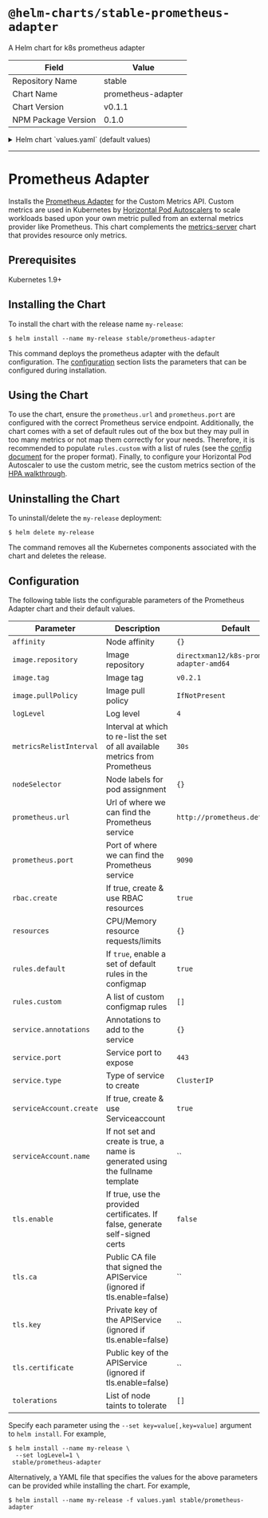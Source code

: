 # `@helm-charts/stable-prometheus-adapter`

A Helm chart for k8s prometheus adapter

| Field               | Value              |
| ------------------- | ------------------ |
| Repository Name     | stable             |
| Chart Name          | prometheus-adapter |
| Chart Version       | v0.1.1             |
| NPM Package Version | 0.1.0              |

<details>

<summary>Helm chart `values.yaml` (default values)</summary>

```yaml
# Default values for k8s-prometheus-adapter..
affinity: {}

image:
  repository: directxman12/k8s-prometheus-adapter-amd64
  tag: v0.2.1
  pullPolicy: IfNotPresent

logLevel: 4

metricsRelistInterval: 30s

nodeSelector: {}

# Url to access prometheus
prometheus:
  url: http://prometheus.default.svc
  port: 9090

replicas: 1

rbac:
  # Specifies whether RBAC resources should be created
  create: true

serviceAccount:
  # Specifies whether a service account should be created
  create: true
  # The name of the service account to use.
  # If not set and create is true, a name is generated using the fullname template
  name:

resources:
  # requests:
  #   cpu: 100m
  #   memory: 128Mi
  # limits:
  #   cpu: 100m
  #   memory: 128Mi

rules:
  default: true
  custom: []
# - seriesQuery: '{__name__=~"^some_metric_count$"}'
#   resources:
#     template: <<.Resource>>
#   name:
#     matches: ""
#     as: "my_custom_metric"
#   metricsQuery: sum(<<.Series>>{<<.LabelMatchers>>}) by (<<.GroupBy>>)

service:
  annotations: {}
  port: 443
  type: ClusterIP

tls:
  enable: false
  ca: |-
    # Public CA file that signed the APIService
  key: |-
    # Private key of the APIService
  certificate: |-
    # Public key of the APIService

tolerations: []
```

</details>

---

# Prometheus Adapter

Installs the [Prometheus Adapter](https://github.com/DirectXMan12/k8s-prometheus-adapter) for the Custom Metrics API. Custom metrics are used in Kubernetes by [Horizontal Pod Autoscalers](https://kubernetes.io/docs/tasks/run-application/horizontal-pod-autoscale/) to scale workloads based upon your own metric pulled from an external metrics provider like Prometheus. This chart complements the [metrics-server](https://github.com/helm/charts/tree/master/stable/metrics-server) chart that provides resource only metrics.

## Prerequisites

Kubernetes 1.9+

## Installing the Chart

To install the chart with the release name `my-release`:

```console
$ helm install --name my-release stable/prometheus-adapter
```

This command deploys the prometheus adapter with the default configuration. The [configuration](#configuration) section lists the parameters that can be configured during installation.

## Using the Chart

To use the chart, ensure the `prometheus.url` and `prometheus.port` are configured with the correct Prometheus service endpoint. Additionally, the chart comes with a set of default rules out of the box but they may pull in too many metrics or not map them correctly for your needs. Therefore, it is recommended to populate `rules.custom` with a list of rules (see the [config document](https://github.com/DirectXMan12/k8s-prometheus-adapter/blob/master/docs/config.md) for the proper format). Finally, to configure your Horizontal Pod Autoscaler to use the custom metric, see the custom metrics section of the [HPA walkthrough](https://kubernetes.io/docs/tasks/run-application/horizontal-pod-autoscale-walkthrough/#autoscaling-on-multiple-metrics-and-custom-metrics).

## Uninstalling the Chart

To uninstall/delete the `my-release` deployment:

```console
$ helm delete my-release
```

The command removes all the Kubernetes components associated with the chart and deletes the release.

## Configuration

The following table lists the configurable parameters of the Prometheus Adapter chart and their default values.

| Parameter               | Description                                                                    | Default                                     |
| ----------------------- | ------------------------------------------------------------------------------ | ------------------------------------------- |
| `affinity`              | Node affinity                                                                  | `{}`                                        |
| `image.repository`      | Image repository                                                               | `directxman12/k8s-prometheus-adapter-amd64` |
| `image.tag`             | Image tag                                                                      | `v0.2.1`                                    |
| `image.pullPolicy`      | Image pull policy                                                              | `IfNotPresent`                              |
| `logLevel`              | Log level                                                                      | `4`                                         |
| `metricsRelistInterval` | Interval at which to re-list the set of all available metrics from Prometheus  | `30s`                                       |
| `nodeSelector`          | Node labels for pod assignment                                                 | `{}`                                        |
| `prometheus.url`        | Url of where we can find the Prometheus service                                | `http://prometheus.default.svc`             |
| `prometheus.port`       | Port of where we can find the Prometheus service                               | `9090`                                      |
| `rbac.create`           | If true, create & use RBAC resources                                           | `true`                                      |
| `resources`             | CPU/Memory resource requests/limits                                            | `{}`                                        |
| `rules.default`         | If `true`, enable a set of default rules in the configmap                      | `true`                                      |
| `rules.custom`          | A list of custom configmap rules                                               | `[]`                                        |
| `service.annotations`   | Annotations to add to the service                                              | `{}`                                        |
| `service.port`          | Service port to expose                                                         | `443`                                       |
| `service.type`          | Type of service to create                                                      | `ClusterIP`                                 |
| `serviceAccount.create` | If true, create & use Serviceaccount                                           | `true`                                      |
| `serviceAccount.name`   | If not set and create is true, a name is generated using the fullname template | ``                                          |
| `tls.enable`            | If true, use the provided certificates. If false, generate self-signed certs   | `false`                                     |
| `tls.ca`                | Public CA file that signed the APIService (ignored if tls.enable=false)        | ``                                          |
| `tls.key`               | Private key of the APIService (ignored if tls.enable=false)                    | ``                                          |
| `tls.certificate`       | Public key of the APIService (ignored if tls.enable=false)                     | ``                                          |
| `tolerations`           | List of node taints to tolerate                                                | `[]`                                        |

Specify each parameter using the `--set key=value[,key=value]` argument to `helm install`. For example,

```console
$ helm install --name my-release \
  --set logLevel=1 \
 stable/prometheus-adapter
```

Alternatively, a YAML file that specifies the values for the above parameters can be provided while installing the chart. For example,

```console
$ helm install --name my-release -f values.yaml stable/prometheus-adapter
```
